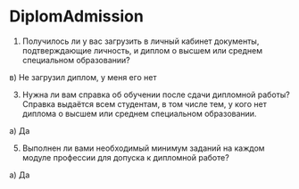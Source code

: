 # DiplomAdmission

1. Получилось ли у вас загрузить в личный кабинет документы, подтверждающие личность, и диплом о высшем или среднем специальном образовании?

в) Не загрузил диплом, у меня его нет

3. Нужна ли вам справка об обучении после сдачи дипломной работы? Справка выдаётся всем студентам, в том числе тем, у кого нет диплома о высшем или среднем специальном образовании.

а) Да

5. Выполнен ли вами необходимый минимум заданий на каждом модуле профессии для допуска к дипломной работе?

а) Да
